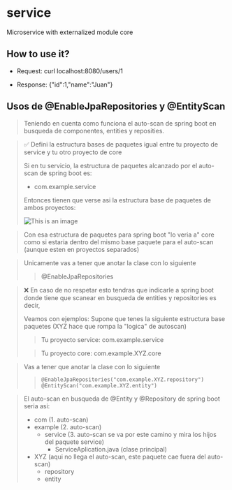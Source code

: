 # service
Microservice with externalized module core

## How to use it?
- Request:
curl localhost:8080/users/1

- Response:
{"id":1,"name":"Juan"}

## Usos de @EnableJpaRepositories y @EntityScan
> Teniendo en cuenta como funciona el auto-scan de spring boot en busqueda de componentes, entities y reposities.

> ✅  Defini la estructura bases de paquetes igual entre tu proyecto de service y tu otro proyecto de core
> 
> Si en tu servicio, la estructura de paquetes alcanzado por el auto-scan de spring boot es:
> - com.example.service
> 
> Entonces tienen que verse asi la estructura base de paquetes de ambos proyectos:  
> 
> ![This is an image](https://github.com/estebanbri/ssl-server/blob/master/Steps-SSL-Images/step4.3.png)
 
> Con esa estructura de paquetes para spring boot "lo veria a" core como si estaria dentro del mismo base paquete para el auto-scan (aunque esten en proyectos separados)

> Unicamente vas a tener que anotar la clase con lo siguiente  
>> @EnableJpaRepositories
 
> ❌ En caso de no respetar esto tendras que indicarle a spring boot donde tiene que scanear en busqueda de entities 
> y repositories es decir,
> 
> Veamos con ejemplos: Supone que tenes la siguiente estructura base paquetes (XYZ hace que rompa la "logica" de autoscan)
>
>> Tu proyecto service: com.example.service
> 
>> Tu proyecto core: com.example.XYZ.core

>
> Vas a tener que anotar la clase con lo siguiente
>> `@EnableJpaRepositories("com.example.XYZ.repository")`  
>> `@EntityScan("com.example.XYZ.entity")`

> El auto-scan en busqueda de @Entity y @Repository de spring boot seria asi:
>
>- com (1. auto-scan)  
>  - example (2. auto-scan)  
>    - service (3. auto-scan se va por este camino y mira los hijos del paquete service)  
>       - ServiceAplication.java (clase principal)  
>  - XYZ (aqui no llega el auto-scan, este paquete cae fuera del auto-scan)  
>    - repository  
>    - entity



